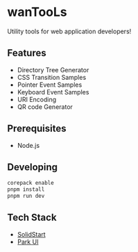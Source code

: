 # wanTooLs

Utility tools for web application developers!

## Features

- Directory Tree Generator
- CSS Transition Samples
- Pointer Event Samples
- Keyboard Event Samples
- URI Encoding
- QR code Generator

## Prerequisites

- Node.js

## Developing

```bash
corepack enable
pnpm install
pnpm run dev
```

## Tech Stack

- [SolidStart](https://start.solidjs.com/)
- [Park UI](https://park-ui.com/)
